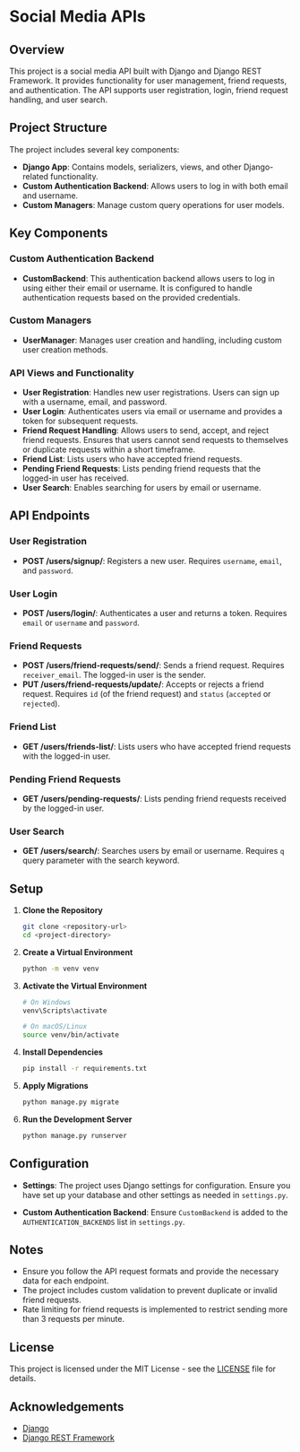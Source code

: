 # Social Media APIs

## Overview

This project is a social media API built with Django and Django REST Framework. It provides functionality for user management, friend requests, and authentication. The API supports user registration, login, friend request handling, and user search.

## Project Structure

The project includes several key components:

- **Django App**: Contains models, serializers, views, and other Django-related functionality.
- **Custom Authentication Backend**: Allows users to log in with both email and username.
- **Custom Managers**: Manage custom query operations for user models.

## Key Components

### Custom Authentication Backend

- **CustomBackend**: This authentication backend allows users to log in using either their email or username. It is configured to handle authentication requests based on the provided credentials.

### Custom Managers

- **UserManager**: Manages user creation and handling, including custom user creation methods.

### API Views and Functionality

- **User Registration**: Handles new user registrations. Users can sign up with a username, email, and password.
- **User Login**: Authenticates users via email or username and provides a token for subsequent requests.
- **Friend Request Handling**: Allows users to send, accept, and reject friend requests. Ensures that users cannot send requests to themselves or duplicate requests within a short timeframe.
- **Friend List**: Lists users who have accepted friend requests.
- **Pending Friend Requests**: Lists pending friend requests that the logged-in user has received.
- **User Search**: Enables searching for users by email or username.

## API Endpoints

### User Registration

- **POST /users/signup/**: Registers a new user. Requires `username`, `email`, and `password`.

### User Login

- **POST /users/login/**: Authenticates a user and returns a token. Requires `email` or `username` and `password`.

### Friend Requests

- **POST /users/friend-requests/send/**: Sends a friend request. Requires `receiver_email`. The logged-in user is the sender.
- **PUT /users/friend-requests/update/**: Accepts or rejects a friend request. Requires `id` (of the friend request) and `status` (`accepted` or `rejected`).

### Friend List

- **GET /users/friends-list/**: Lists users who have accepted friend requests with the logged-in user.

### Pending Friend Requests

- **GET /users/pending-requests/**: Lists pending friend requests received by the logged-in user.

### User Search

- **GET /users/search/**: Searches users by email or username. Requires `q` query parameter with the search keyword.

## Setup

1. **Clone the Repository**

    ```bash
    git clone <repository-url>
    cd <project-directory>
    ```

2. **Create a Virtual Environment**

    ```bash
    python -m venv venv
    ```

3. **Activate the Virtual Environment**

    ```bash
    # On Windows
    venv\Scripts\activate

    # On macOS/Linux
    source venv/bin/activate
    ```

4. **Install Dependencies**

    ```bash
    pip install -r requirements.txt
    ```

5. **Apply Migrations**

    ```bash
    python manage.py migrate
    ```

6. **Run the Development Server**

    ```bash
    python manage.py runserver
    ```

## Configuration

- **Settings**: The project uses Django settings for configuration. Ensure you have set up your database and other settings as needed in `settings.py`.

- **Custom Authentication Backend**: Ensure `CustomBackend` is added to the `AUTHENTICATION_BACKENDS` list in `settings.py`.

## Notes

- Ensure you follow the API request formats and provide the necessary data for each endpoint.
- The project includes custom validation to prevent duplicate or invalid friend requests.
- Rate limiting for friend requests is implemented to restrict sending more than 3 requests per minute.

## License

This project is licensed under the MIT License - see the [LICENSE](LICENSE) file for details.

## Acknowledgements

- [Django](https://www.djangoproject.com/)
- [Django REST Framework](https://www.django-rest-framework.org/)
